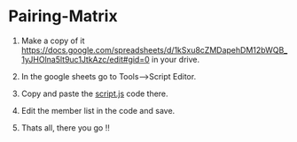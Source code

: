 # Pairing-Matrix

1. Make a copy of it https://docs.google.com/spreadsheets/d/1kSxu8cZMDapehDM12bWQB_1yJHOlna5lt9uc1JtkAzc/edit#gid=0 in your drive.

2. In the google sheets go to Tools-->Script Editor.

3. Copy and paste the [script.js](/script.js) code there.

4. Edit the member list in the code and save.

5. Thats all, there you go !!